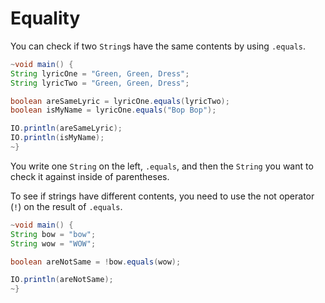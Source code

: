 # Equality

You can check if two `String`s have the same contents by using `.equals`.

```java
~void main() {
String lyricOne = "Green, Green, Dress";
String lyricTwo = "Green, Green, Dress";

boolean areSameLyric = lyricOne.equals(lyricTwo);
boolean isMyName = lyricOne.equals("Bop Bop");

IO.println(areSameLyric);
IO.println(isMyName);
~}
```

You write one `String` on the left, `.equals`, and then the `String` you want to check it
against inside of parentheses.

To see if strings have different contents, you need to use the not operator (`!`) on
the result of `.equals`.

```java
~void main() {
String bow = "bow";
String wow = "WOW";

boolean areNotSame = !bow.equals(wow);

IO.println(areNotSame);
~}
```
